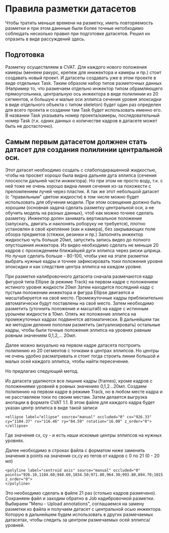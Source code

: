 # Правила разметки датасетов

Чтобы тратить меньше времени на разметку, иметь повторяемость разметки и при этом даннные были более точные нетобходимо соблюдать несколько правил при подготовке датасетов.
Решил их отразить в виде рассуждений здесь.

Подготовка
----------
Разметку осуществляем в CVAT. Для каждого нового положения камеры (меняем ракурс, крепеж для инижектора и камеры и пр.) стоит создавать новый проект. И датасеты создавать уже в этом проекте в виде отдельных Task. Таким образом набор типов разметочных данных (Например то, что размечаем отдельно инжектор типом обрамляющего прямоугольника, центральную ось инжектора в виде полилинии из 20 сегментов, и большую и малые оси эллипса сечения уровня эпоксидки в виде отдельного объекта с типом skeleton) будет один раз определен для всего проекта и создании там Task будет использовать именно его.
В названии Task указывать номер проекта/камеры, последовательный номер Task (т.к. одних данных о количестве кадров в датасете может быть не достасточно).

Самым первым датасетом должнен стать датасет для создания полилинии центральной оси.
------------------------------------------------------------------------------------
Этот датасет необходимо создать с слабоподкрашенной жидкостью, чтобы на просвет хорошо была видна дальняя дуга эллипса (сечения плоскости дальней части инжектора). Но при этом не просто воду, т.к. с ней тоже не очень хорошо видна линия сечения из-за похожести с преломлением лучей через пластик. А так же этот небольшой датасет (с "правильным" цветом жидкости) в том числе можно будет использовать для обучения модели.
При этом освещение должно быть хорошим (основная задача сделать разметку центральной оси, а не обучить модель на разных данных), чтоб как можно точнее сделать разметку.
Инжектор долен занимать вертикальное положение (запускать, двигать и наклонять роборуку не требуется), плотно установлен в своё крепление (как и камера), без закрывающих поле обзора предметов (стяжки, резинки и пр.)
Заполнять инжектор жидкостью чуть больше 20мл, запустить запись видео до полного опустошения инжектора.
Из видео необходимо сделать не меньше 20 кадров с прохождением ближайшей дуги эллипса через риски шприца. Но лучше сделать больше - 80-100, чтобы уже на этапе разметки выбрать нужные кадры и точнее зафиксировать токи положения уровня эпоксидки и как следствие центра эллипса на каждом уровне.

При разметке калибровочного датасета сначала размечаются кадр фигурой типа Ellipse (в режиме Track) на первом кадре с положением истиного уровня жидкости 20мл
Затем находится последний кадр с пустым положеним инжектора и фигура Ellipse двигается и масштабируется на своё место.
Промежуточные кадры приблизительно автоматически будут поставлены на своё место.
Затем необходимо разметить (уточнить положение и масштаб) на кадре с истинным уроынем жидкости в 10мл. Опять же положение эллипса на промежуточных кадрах подвинется автоматически.
В дальнейшем так же методом деления пополам разметить (актуализировать) остальные кадры, чтобы были точные положения эллипса на уровнях равным ровным значениям 0,1,2,... 20мл.

Далее можно визуально на первом кадре датасета построить полилинию из 20 сегментов с точками в центрах эллипсов. Но центры не очень удобно расматривать и стоит тогда строить линии большой и малых осей каждого эллипса, чтобы найти пересечение.

Но предлагаю следующий метод.

Из датасета удаляются все лишние кадры (frames), кроме кадров с положениями уровней в ровных значениях 0,1,2...20мл.
Создаем полилинию на первом кадре в режиме Track, но в любом месте кадра и не расставляем токи по своим местам.
Затем делается выгрузка анотации в формате CVAT 1.1.
В этом файле для каждого кадра будет указан центр эллипса в виде такой записи

    <ellipse label="ellipse" source="manual" occluded="0" cx="926.33" cy="1104.37" rx="116.46" ry="84.59" rotation="16.00" z_order="0">
    </ellipse>

Где значения cx, cy - и есть наши искомые центры эллипсов на нужных уровнях.

Далее необходимо в строках файла с форматом ниже заменить значения в points на значения cx,cy из тегов <ellipse label="ellipse"> от кадров с 0 по 21 (0 - 20 мл)

    <polyline label="centroid axis" source="manual" occluded="0" points="926.10,1104.60;948.60,1034.50;971.80,964.30;993.80,894.70;1015.80,824.80;1033.30,768.50;1043.00,704.70;1063.60,588.90;1065.50,476.90;1052.70,372.20;1040.20,266.30;1027.50,160.50" z_order="0">
    </polyline>

Это необходимо сделать в файле 21 раз (столько кадров размечено). Сохраняем файл и заходим обратно в Job кадибровочной разметки. Выбираем "Menu - Upload annotations", соглашаемся на замену разметки из файла  и получаем датасет с центральной осью инжектора. Которую в дальнейшем будем использовать в других размечаемых датасетах, чтобы следить за центром размечаемых осей эллипса/уровней.


